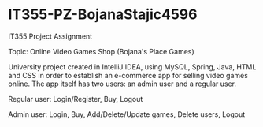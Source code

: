 # IT355-PZ-BojanaStajic4596

IT355 Project Assignment

Topic: Online Video Games Shop (Bojana's Place Games)

University project created in IntelliJ IDEA, using MySQL, Spring, Java, HTML and CSS in order to establish an e-commerce app for selling video games online. The app itself has two users: an admin user and a regular user. 

Regular user: Login/Register, Buy, Logout

Admin user: Login, Buy, Add/Delete/Update games, Delete users, Logout
